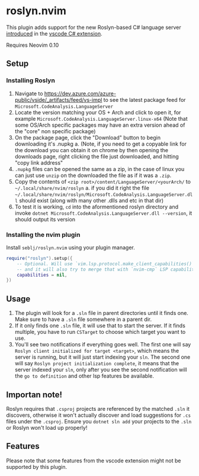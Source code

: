 # roslyn.nvim

This plugin adds support for the new Roslyn-based C# language server [introduced](https://devblogs.microsoft.com/visualstudio/announcing-csharp-dev-kit-for-visual-studio-code) in the [vscode C# extension](https://github.com/dotnet/vscode-csharp).

Requires Neovim 0.10

## Setup

### Installing Roslyn
1. Navigate to https://dev.azure.com/azure-public/vside/_artifacts/feed/vs-impl to see the latest package feed for `Microsoft.CodeAnalysis.LanguageServer`
2. Locate the version matching your OS + Arch and click to open it, for example `Microsoft.CodeAnalysis.LanguageServer.linux-x64` (Note that some OS/Arch specific packages may have an extra version ahead of the "core" non specific package)
3. On the package page, click the "Download" button to begin downloading it's .nupkg
   a. (Note, if you need to get a copyable link for the download you can obtain it on chrome by then opening the downloads page, right clicking the file just downloaded, and hitting "copy link address"
4. `.nupkg` files can be opened the same as a zip, in the case of linux you can just use `unzip` on the downloaded the file as if it was a `.zip`.
5. Copy the contents of `<zip root>/content/LanguageServer/<yourArch/` to `~/.local/share/nvim/roslyn`
   a. if you did it right the file `~/.local/share/nvim/roslyn/Microsoft.CodeAnalysis.LanguageServer.dll` should exist (along with many other .dlls and etc in that dir)
6. To test it is working, `cd` into the aformentioned roslyn directory and invoke `dotnet Microsoft.CodeAnalysis.LanguageServer.dll --version`, it should output its version

### Installing the nvim plugin

Install `seblj/roslyn.nvim` using your plugin manager.

```lua
require("roslyn").setup({
    -- Optional. Will use `vim.lsp.protocol.make_client_capabilities()`,
    -- and it will also try to merge that with `nvim-cmp` LSP capabilities
    capabilities = nil,
})
```

## Usage

1. The plugin will look for a `.sln` file in parent
   directories until it finds one. Make sure to have a `.sln` file somewhere in
   a parent dir. 
2. If it only finds one `.sln` file, it will use that to start the server.
   If it finds multiple, you have to run `CSTarget` to choose which target you want to use.
3. You'll see two notifications if everything goes well. The first one will say
   `Roslyn client initialized for target <target>`, which means the server is
   running, but it will just start indexing your `sln`. The second one will say
   `Roslyn project initialization complete`, it means that the server indexed
   your `sln`, only after you see the second notification will the `go to definition`
   and other lsp features be available.

## Importan note!

Roslyn requires that `.csproj` projects are referenced by the matched `.sln` it discovers, otherwise it won't actually discover and load suggestions for `.cs` files under the `.csproj`. Ensure you `dotnet sln add` your projects to the `.sln` or Roslyn won't load up properly!

## Features

Please note that some features from the vscode extension might not be supported by this plugin.
